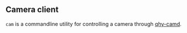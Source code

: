 ## Camera client

`cam` is a commandline utility for controlling a camera through [qhy-camd](https://github.com/rockit-astro/qhy-camd/).

